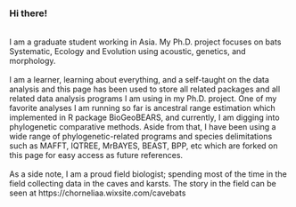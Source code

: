 ### Hi there!
<br />
I am a graduate student working in Asia. My Ph.D. project focuses on bats Systematic, Ecology and Evolution using acoustic, genetics, and morphology.
<br />

<br />
I am a learner, learning about everything, and a self-taught on the data analysis and this page has been used to store all related packages and all related data analysis programs I am using in my Ph.D. project. One of my favorite analyses I am running so far is ancestral range estimation which implemented in R package BioGeoBEARS, and currently, I am digging into phylogenetic comparative methods. Aside from that, I have been using a wide range of phylogenetic-related programs and species delimitations such as MAFFT, IQTREE, MrBAYES, BEAST, BPP, etc which are forked on this page for easy access as future references.  
<br/>


<br />
As a side note, I am a proud field biologist; spending most of the time in the field collecting data in the caves and karsts. The story in the field can be seen at https://chorneliaa.wixsite.com/cavebats

